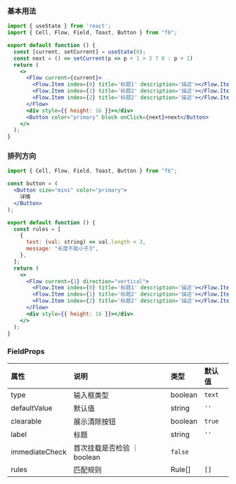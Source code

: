 <div class="block-panel">
<h3>基本用法</h3>

```jsx
import { useState } from 'react';
import { Cell, Flow, Field, Toast, Button } from "f6";

export default function () {
  const [current, setCurrent] = useState(0);
  const next = () => setCurrent(p => p + 1 > 3 ? 0 : p + 1)
  return (
    <>
      <Flow current={current}>
        <Flow.Item index={0} title='标题1' description='描述'></Flow.Item>
        <Flow.Item index={1} title='标题2' description='描述'></Flow.Item>
        <Flow.Item index={2} title='标题2' description='描述'></Flow.Item>
      </Flow>
      <div style={{ height: 16 }}></div>
      <Button color="primary" block onClick={next}>next</Button>
    </>
  );
}
```
</div>

<div class="block-panel">
<h3>排列方向</h3>

```jsx
import { Cell, Flow, Field, Toast, Button } from "f6";

const button = (
  <Button size="mini" color="primary">
    详情
  </Button>
);

export default function () {
  const rules = [
    {
      test: (val: string) => val.length < 3,
      message: "长度不能小于3",
    },
  ];
  return (
    <>
      <Flow current={1} direction="vertical">
        <Flow.Item index={0} title='标题1' description='描述'></Flow.Item>
        <Flow.Item index={1} title='标题2' description='描述'></Flow.Item>
        <Flow.Item index={2} title='标题2' description='描述'></Flow.Item>
      </Flow>
      <div style={{ height: 16 }}></div>
    </>
  );
}
```
</div>
<div class="block-panel">

<h3>FieldProps</h3>

| 属性 | 说明 | 类型 | 默认值 |
| :-  | :- | :- | :- |
| type | 输入框类型 | boolean | `text` |
| defaultValue | 默认值 | string | `''` |
| clearable | 展示清除按钮 | boolean | `true` |
| label | 标题 | string | `''` |
| immediateCheck | 首次挂载是否检验 ｜ boolean | `false` |
| rules | 匹配规则 | Rule[] | `[]` |
</div>